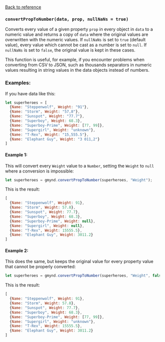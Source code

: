 [Back to reference](../README.md)

### `convertPropToNumber(data, prop, nullNaNs = true)`

Converts every value of a given property `prop` in every object in `data` to a numeric value and returns a copy
of `data` where the original values are overwritten with the numeric values. If `nullNaNs` is set to `true` (default
value), every value which cannot be cast as a number is set to `null`. If `nullNaNs` is set to `false`, the original
value is kept in these cases.

This function is useful, for example, if you encounter problems when converting from CSV to JSON, such as thousands
separators in numeric values resulting in string values in the data objects instead of numbers.

### Examples:

If you have data like this:

```javascript
let superheroes = [
  {Name: "Steppenwolf", Weight: "91"},
  {Name: "Storm", Weight: "57,8"},
  {Name: "Sunspot", Weight: "77.7"},
  {Name: "Superboy", Weight: 68.3},
  {Name: "Superboy-Prime", Weight: [77, 99]},
  {Name: "Supergirl", Weight: "unknown"},
  {Name: "T-Rex", Weight: "15,555.5"},
  {Name: "Elephant Guy", Weight: "3 011,2"}
]
```

#### Example 1:

This will convert every `Weight` value to a `Number`, setting the `Weight` to `null` where a conversion is impossible:

```javascript
let superheroes = gmynd.convertPropToNumber(superheroes, "Weight");
```

This is the result:

```javascript
[
  {Name: "Steppenwolf", Weight: 91},
  {Name: "Storm", Weight: 57.8},
  {Name: "Sunspot", Weight: 77.7},
  {Name: "Superboy", Weight: 68.3},
  {Name: "Superboy-Prime", Weight: null},
  {Name: "Supergirl", Weight: null},
  {Name: "T-Rex", Weight: 15555.5},
  {Name: "Elephant Guy", Weight: 3011.2}
]
```

#### Example 2:

This does the same, but keeps the original value for every property value that cannot be properly converted:

```javascript
let superheroes = gmynd.convertPropToNumber(superheroes, "Weight", false);
```

This is the result:

```javascript
[
  {Name: "Steppenwolf", Weight: 91},
  {Name: "Storm", Weight: 57.8},
  {Name: "Sunspot", Weight: 77.7},
  {Name: "Superboy", Weight: 68.3},
  {Name: "Superboy-Prime", Weight: [77, 99]},
  {Name: "Supergirl", Weight: "unknown"},
  {Name: "T-Rex", Weight: 15555.5},
  {Name: "Elephant Guy", Weight: 3011.2}
]
```